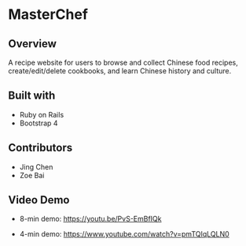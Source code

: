 # MasterChef

## Overview

A recipe website for users to browse and collect Chinese food recipes, create/edit/delete cookbooks, and learn Chinese history and culture.

## Built with

- Ruby on Rails
- Bootstrap 4

## Contributors
- Jing Chen
- Zoe Bai

## Video Demo
- 8-min demo: https://youtu.be/PvS-EmBfIQk

- 4-min demo: https://www.youtube.com/watch?v=pmTQIqLQLN0
